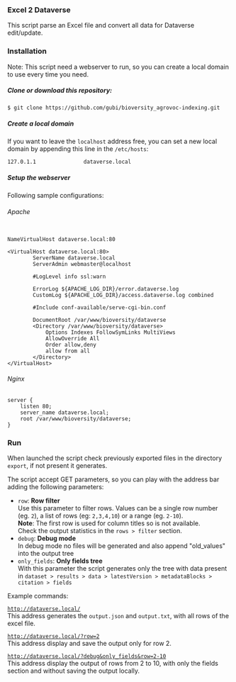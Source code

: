 ### Excel 2 Dataverse

This script parse an Excel file and convert all data for Dataverse edit/update.

### Installation

Note: This script need a webserver to run, so you can create a local domain to use every time you need.

##### Clone or download this repository:

```bash
$ git clone https://github.com/gubi/bioversity_agrovoc-indexing.git
```

##### Create a local domain

If you want to leave the `localhost` address free, you can set a new local domain by appending this line in the `/etc/hosts`:

```config
127.0.1.1               dataverse.local
```

##### Setup the webserver

Following sample configurations:

###### Apache

```config

NameVirtualHost dataverse.local:80

<VirtualHost dataverse.local:80>
        ServerName dataverse.local
        ServerAdmin webmaster@localhost

        #LogLevel info ssl:warn

        ErrorLog ${APACHE_LOG_DIR}/error.dataverse.log
        CustomLog ${APACHE_LOG_DIR}/access.dataverse.log combined

        #Include conf-available/serve-cgi-bin.conf

        DocumentRoot /var/www/bioversity/dataverse
        <Directory /var/www/bioversity/dataverse>
            Options Indexes FollowSymLinks MultiViews
            AllowOverride All
            Order allow,deny
            allow from all
        </Directory>
</VirtualHost>

```

###### Nginx

```config
server {
    listen 80;
    server_name dataverse.local;
    root /var/www/bioversity/dataverse;
}

```

### Run

When launched the script check previously exported files in the directory `export`, if not present it generates.

The script accept GET parameters, so you can play with the address bar adding the following parameters:
* `row`: **Row filter**<br />Use this parameter to filter rows. Values can be a single row number (eg. `2`), a list of rows (eg: `2,3,4,10`) or a range (eg. `2-10`\).<br />__Note__: The first row is used for column titles so is not available.<br />Check the output statistics in the `rows > filter` section.
* `debug`: **Debug mode**<br />In debug mode no files will be generated and also append "old_values" into the output tree
* `only_fields`: **Only fields tree**<br />With this parameter the script generates only the tree with data present in `dataset > results > data > latestVersion > metadataBlocks > citation > fields`

Example commands:

[`http://dataverse.local/`](http://dataverse.local/)<br />This address generates the `output.json` and `output.txt`, with all rows of the excel file.

[`http://dataverse.local/?row=2`](http://dataverse.local/?row=2)<br />This address display and save the output only for row 2.

[`http://dataverse.local/?debug&only_fields&row=2-10`](http://dataverse.local/?debug&only_fields&row=2-10)<br />This address display the output of rows from 2 to 10, with only the fields section and without saving the output locally.
